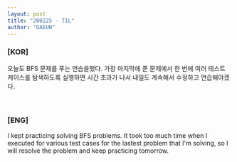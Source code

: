 ```yaml
---
layout: post
title: "200225 - TIL"
author: "DAEUN"
---
```


### [KOR]
오늘도 BFS 문제를 푸는 연습을했다. 가장 마지막에 푼 문제에서 한 번에 여러 테스트 케이스를 탐색하도록 실행하면 시간 초과가 나서 내일도 계속해서 수정하고 연습해야겠다.
<br><br><br>
### [ENG]
I kept practicing solving BFS problems. It took too much time when I executed for various test cases for the lastest problem that I'm solving, so I will resolve the problem and keep practicing tomorrow.